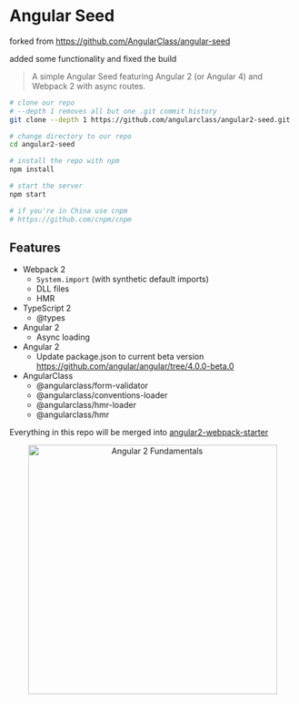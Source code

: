 # Angular Seed

forked from https://github.com/AngularClass/angular-seed

added some functionality and fixed the build
> A simple Angular Seed featuring Angular 2 (or Angular 4) and Webpack 2 with async routes.


```bash
# clone our repo
# --depth 1 removes all but one .git commit history
git clone --depth 1 https://github.com/angularclass/angular2-seed.git

# change directory to our repo
cd angular2-seed

# install the repo with npm
npm install

# start the server
npm start

# if you're in China use cnpm
# https://github.com/cnpm/cnpm
```

## Features
* Webpack 2
  * `System.import` (with synthetic default imports)
  * DLL files
  * HMR
* TypeScript 2
  * @types
* Angular 2
  * Async loading
* Angular 2
  * Update package.json to current beta version https://github.com/angular/angular/tree/4.0.0-beta.0
* AngularClass
  * @angularclass/form-validator
  * @angularclass/conventions-loader
  * @angularclass/hmr-loader
  * @angularclass/hmr

Everything in this repo will be merged into [angular2-webpack-starter](https://github.com/AngularClass/angular2-webpack-starter)

<p align="center">
  <a href="http://courses.angularclass.com/courses/angular-2-fundamentals?utm_source=github-angular2-seed&utm_medium=open-source&utm_campaign=angular2seed" target="_blank">
    <img width="438" alt="Angular 2 Fundamentals" src="https://cloud.githubusercontent.com/assets/1016365/17200649/085798c6-543c-11e6-8ad0-2484f0641624.png">
  </a>
</p>
